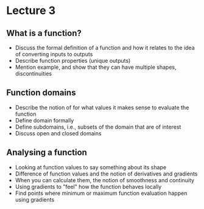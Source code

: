 # Lecture 3

## What is a function?

- Discuss the formal definition of a function and how it relates to the idea of converting inputs to outputs
- Describe function properties (unique outputs)
- Mention example, and show that they can have multiple shapes, discontinuities

## Function domains

- Describe the notion of for what values it makes sense to evaluate the function
- Define domain formally
- Define subdomains, i.e., subsets of the domain that are of interest
- Discuss open and closed domains

## Analysing a function

- Looking at function values to say something about its shape
- Difference of function values and the notion of derivatives and gradients
- When you can calculate them, the notion of smoothness and continuity
- Using gradients to "feel" how the function behaves locally
- Find points where minimum or maximum function evaluation happen using gradients